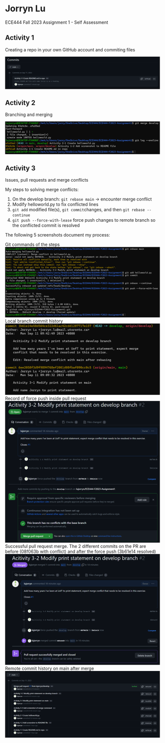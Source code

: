 # Jorryn Lu
ECE444 Fall 2023 Assignment 1 - Self Assessment

## Activity 1
Creating a repo in your own GitHub account and commiting files
<p>
    <img src="screenshots\Activity1-commit.png" alt="Screenshot Activity 1"/>
</p>

## Activity 2
Branching and merging
<p>
    <img src="screenshots\Activity2-branch&merge.png" alt="Screenshot Activity 2"/>
</p>

## Activity 3
Issues, pull requests and merge conflicts

My steps to solving merge conflicts:
1. On the develop branch: `git rebase main` -> encounter merge conflict
2. Modify helloworld.py to fix conflicted lines
3. `git add` modified file(s), `git commit`changes, and then `git rebase --continue`
4. `git push --force-with-lease` force push changes to remote branch so the conflicted commit is resolved

The following 5 screenshots document my process:
<p>
    Git commands of the steps<br/>
    <img src="screenshots\Activity3-1-rebase-main.png" alt="Screenshot Activity 3-1"/><br/>
    Local branch commit history<br/>
    <img src="screenshots\Activity3-2-rebase-commits.png" alt="Screenshot Activity 3-2"/><br/>
    Record of force push inside pull request<br/>
    <img src="screenshots\Activity3-3-force-push.png" alt="Screenshot Activity 3-3"/><br/>
    Successful pull request merge. The 2 different commits on the PR are before (08f063b with conflict) and after the force push  (3b61e14 resolved)<br/>
    <img src="screenshots\Activity3-4-merge.png" alt="Screenshot Activity 3-4"/><br/>
    Remote commit history on main after merge<br/>
    <img src="screenshots\Activity3-5-commits.png" alt="Screenshot Activity 3-5"/><br/>
</p>